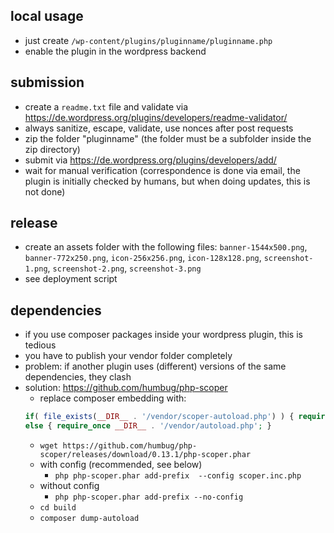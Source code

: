 ## local usage

- just create ```/wp-content/plugins/pluginname/pluginname.php```
- enable the plugin in the wordpress backend

## submission

- create a ```readme.txt``` file and validate via https://de.wordpress.org/plugins/developers/readme-validator/
- always sanitize, escape, validate, use nonces after post requests
- zip the folder "pluginname" (the folder must be a subfolder inside the zip directory)
- submit via https://de.wordpress.org/plugins/developers/add/
- wait for manual verification (correspondence is done via email, the plugin is initially checked by humans, but when doing updates, this is not done)

## release

- create an assets folder with the following files: `banner-1544x500.png`, `banner-772x250.png`, `icon-256x256.png`, `icon-128x128.png`, `screenshot-1.png`, `screenshot-2.png`, `screenshot-3.png`
- see deployment script

## dependencies

- if you use composer packages inside your wordpress plugin, this is tedious
- you have to publish your vendor folder completely
- problem: if another plugin uses (different) versions of the same dependencies, they clash
- solution: https://github.com/humbug/php-scoper
  - replace composer embedding with:
  ```php
  if( file_exists(__DIR__ . '/vendor/scoper-autoload.php') ) { require_once __DIR__ . '/vendor/scoper-autoload.php'; }
  else { require_once __DIR__ . '/vendor/autoload.php'; }
  ```
  - ```wget https://github.com/humbug/php-scoper/releases/download/0.13.1/php-scoper.phar```
  - with config (recommended, see below)
    - ```php php-scoper.phar add-prefix  --config scoper.inc.php```
  - without config
    - ```php php-scoper.phar add-prefix --no-config```
  - ```cd build```
  - ```composer dump-autoload```
